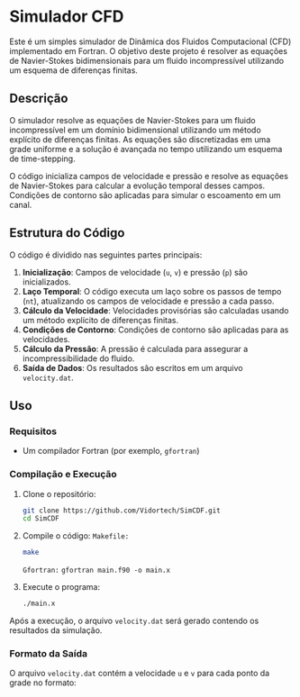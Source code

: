# Simulador CFD

Este é um simples simulador de Dinâmica dos Fluidos Computacional (CFD) implementado em Fortran. O objetivo deste projeto é resolver as equações de Navier-Stokes bidimensionais para um fluido incompressível utilizando um esquema de diferenças finitas.

## Descrição

O simulador resolve as equações de Navier-Stokes para um fluido incompressível em um domínio bidimensional utilizando um método explícito de diferenças finitas. As equações são discretizadas em uma grade uniforme e a solução é avançada no tempo utilizando um esquema de time-stepping.

O código inicializa campos de velocidade e pressão e resolve as equações de Navier-Stokes para calcular a evolução temporal desses campos. Condições de contorno são aplicadas para simular o escoamento em um canal.

## Estrutura do Código

O código é dividido nas seguintes partes principais:

1. **Inicialização**: Campos de velocidade (`u`, `v`) e pressão (`p`) são inicializados.
2. **Laço Temporal**: O código executa um laço sobre os passos de tempo (`nt`), atualizando os campos de velocidade e pressão a cada passo.
3. **Cálculo da Velocidade**: Velocidades provisórias são calculadas usando um método explícito de diferenças finitas.
4. **Condições de Contorno**: Condições de contorno são aplicadas para as velocidades.
5. **Cálculo da Pressão**: A pressão é calculada para assegurar a incompressibilidade do fluido.
6. **Saída de Dados**: Os resultados são escritos em um arquivo `velocity.dat`.

## Uso

### Requisitos

- Um compilador Fortran (por exemplo, `gfortran`)

### Compilação e Execução

1. Clone o repositório:
    ```sh
    git clone https://github.com/Vidortech/SimCDF.git
    cd SimCDF
    ```

2. Compile o código:
   `Makefile:`  
    ```sh
    make
    ```
    `Gfortran:`
    ```gfortran main.f90 -o main.x```

3. Execute o programa:
    ```sh
    ./main.x
    ```

Após a execução, o arquivo `velocity.dat` será gerado contendo os resultados da simulação.

### Formato da Saída

O arquivo `velocity.dat` contém a velocidade `u` e `v` para cada ponto da grade no formato:
